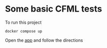 # Some basic CFML tests

To run this project

`docker compose up`

 Open the [app](http://localhost:56917) and follow the directions